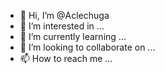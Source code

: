 - 👋 Hi, I’m @Aclechuga
- 👀 I’m interested in ...
- 🌱 I’m currently learning ...
- 💞️ I’m looking to collaborate on ...
- 📫 How to reach me ...

<!---
Aclechuga/Aclechuga is a ✨ special ✨ repository because its `README.md` (this file) appears on your GitHub profile.
You can click the Preview link to take a look at your changes.
--->
